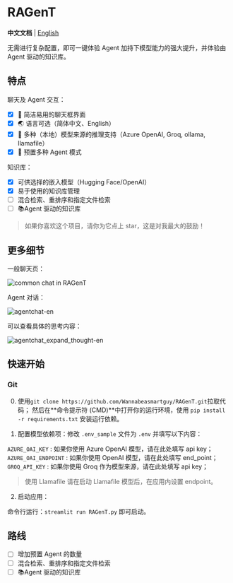 # RAGenT

**中文文档** | [English](README.md)

无需进行复杂配置，即可一键体验 Agent 加持下模型能力的强大提升，并体验由 Agent 驱动的知识库。

## 特点

聊天及 Agent 交互：
- [x] 💭 简洁易用的聊天框界面
- [x] 🌏️ 语言可选（简体中文、English）
- [x] 🔧 多种（本地）模型来源的推理支持（Azure OpenAI, Groq, ollama, llamafile）
- [x] 🤖 预置多种 Agent 模式

知识库：
- [x] 可供选择的嵌入模型（Hugging Face/OpenAI）
- [x] 易于使用的知识库管理
- [ ] 混合检索、重排序和指定文件检索
- [ ] 📚️Agent 驱动的知识库

> 如果你喜欢这个项目，请你为它点上 star，这是对我最大的鼓励！

## 更多细节

一般聊天页：

![common chat in RAGenT](https://github.com/Wannabeasmartguy/GPT-Gradio-Agent/assets/107250451/11f61cad-81eb-48f3-8e03-bab5a4bc9470)

Agent 对话：

![agentchat-en](https://github.com/Wannabeasmartguy/GPT-Gradio-Agent/assets/107250451/e2cf62b3-447e-4b85-96dd-0bdd1e9e822f)

可以查看具体的思考内容：

![agentchat_expand_thought-en](https://github.com/Wannabeasmartguy/GPT-Gradio-Agent/assets/107250451/ed33578e-e463-4eb6-996a-786c0d517eb3)

## 快速开始

### Git

0. 使用`git clone https://github.com/Wannabeasmartguy/RAGenT.git`拉取代码；
然后在**命令提示符 (CMD)**中打开你的运行环境，使用 `pip install -r requirements.txt` 安装运行依赖。

1. 配置模型依赖项：修改 `.env_sample` 文件为 `.env` 并填写以下内容：

`AZURE_OAI_KEY` : 如果你使用 Azure OpenAI 模型，请在此处填写 api key；
`AZURE_OAI_ENDPOINT` : 如果你使用 OpenAI 模型，请在此处填写 end_point；
`GROQ_API_KEY` : 如果你使用 Groq 作为模型来源，请在此处填写 api key；

> 使用 Llamafile 请在启动 Llamafile 模型后，在应用内设置 endpoint。

2. 启动应用：

命令行运行：`streamlit run RAGenT.py` 即可启动。

## 路线

- [ ] 增加预置 Agent 的数量
- [ ] 混合检索、重排序和指定文件检索
- [ ] 📚️Agent 驱动的知识库
